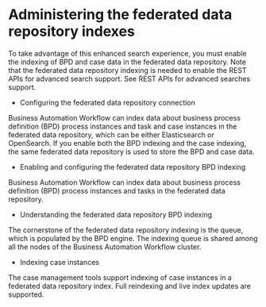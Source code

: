 # Administering the federated data repository indexes

To take advantage of this enhanced search experience, you must enable the
indexing of BPD and case data in the federated data repository. Note that the federated data
repository indexing is needed to enable the REST APIs for advanced search support. See REST APIs for advanced searches support.

- Configuring the federated data repository connection

Business Automation Workflow can index data about business process definition (BPD) process instances and task and case instances in the federated data repository, which can be either Elasticsearch or OpenSearch. If you enable both the BPD indexing and the case indexing, the same federated data repository is used to store the BPD and case data.
- Enabling and configuring the federated data repository BPD indexing

Business Automation Workflow can index data about business process definition (BPD) process instances and tasks in the federated data repository.
- Understanding the federated data repository BPD indexing

The cornerstone of the federated data repository indexing is the queue, which is populated by the BPD engine. The indexing queue is shared among all the nodes of the Business Automation Workflow cluster.
- Indexing case instances

The case management tools support indexing of case instances in a federated data repository index. Full reindexing and live index updates are supported.